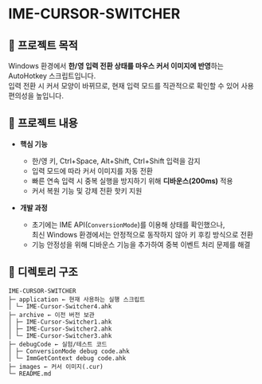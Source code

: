 # IME-CURSOR-SWITCHER

## 📌 프로젝트 목적
Windows 환경에서 **한/영 입력 전환 상태를 마우스 커서 이미지에 반영**하는 AutoHotkey 스크립트입니다.  
입력 전환 시 커서 모양이 바뀌므로, 현재 입력 모드를 직관적으로 확인할 수 있어 사용 편의성을 높입니다.

## 📖 프로젝트 내용
- **핵심 기능**
  - 한/영 키, Ctrl+Space, Alt+Shift, Ctrl+Shift 입력을 감지
  - 입력 모드에 따라 커서 이미지를 자동 전환
  - 빠른 연속 입력 시 중복 실행을 방지하기 위해 **디바운스(200ms)** 적용
  - 커서 복원 기능 및 강제 전환 핫키 지원

- **개발 과정**
  - 초기에는 IME API(`ConversionMode`)를 이용해 상태를 확인했으나,  
    최신 Windows 환경에서는 안정적으로 동작하지 않아 키 후킹 방식으로 전환
  - 기능 안정성을 위해 디바운스 기능을 추가하여 중복 이벤트 처리 문제를 해결

## 📂 디렉토리 구조

```
IME-CURSOR-SWITCHER
├─ application ← 현재 사용하는 실행 스크립트
│ └─ IME-Cursor-Switcher4.ahk
├─ archive ← 이전 버전 보관
│ ├─ IME-Cursor-Switcher1.ahk
│ ├─ IME-Cursor-Switcher2.ahk
│ └─ IME-Cursor-Switcher3.ahk
├─ debugCode ← 실험/테스트 코드
│ ├─ ConversionMode debug code.ahk
│ └─ ImmGetContext debug code.ahk
├─ images ← 커서 이미지(.cur)
└─ README.md
```

